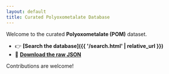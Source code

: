 ```yaml
---
layout: default
title: Curated Polyoxometalate Database
---
```


Welcome to the curated **Polyoxometalate (POM)** dataset.

* 👉 **[Search the database]({{ '/search.html' | relative_url }})**
* 📄 **[Download the raw JSON](/Curated_POMs/Curated_POMs.json)**



Contributions are welcome!

